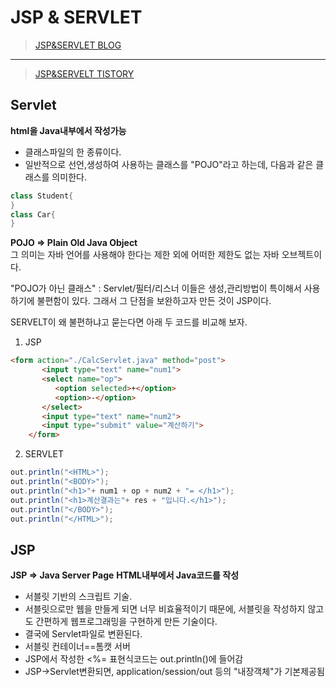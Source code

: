 # JSP & SERVLET

> [JSP&SERVLET BLOG](https://m.blog.naver.com/acornedu/221128616501)   

<HR>      

> [JSP&SERVELT TISTORY](https://mangkyu.tistory.com/14)

## Servlet

**html을 Java내부에서 작성가능**
- 클래스파일의 한 종류이다.
- 일반적으로 선언,생성하여 사용하는 클래스를 "POJO"라고 하는데, 다음과 같은 클래스를 의미한다.

```java
class Student{
}
class Car{
}
```
**POJO => Plain Old Java Object**\
그 의미는 자바 언어를 사용해야 한다는 제한 외에 어떠한 제한도 없는 자바 오브젝트이다. 

"POJO가 아닌 클래스" : Servlet/필터/리스너 이들은 생성,관리방법이 특이해서 사용하기에 불편함이 있다. 그래서 그 단점을 보완하고자 만든 것이 JSP이다. 

SERVELT이 왜 불편하냐고 묻는다면 아래 두 코드를 비교해 보자. 

1. JSP
```html
<form action="./CalcServlet.java" method="post">
	   <input type="text" name="num1">
	   <select name="op">
	      <option selected>+</option>
	      <option>-</option>
	   </select>
	   <input type="text" name="num2">
	   <input type="submit" value="계산하기">
	</form>
```

2. SERVLET
```java
out.println("<HTML>");
out.println("<BODY>");
out.println("<h1>"+ num1 + op + num2 + "= </h1>");
out.println("<h1>계산결과는"+ res + "입니다.</h1>");
out.println("</BODY>");
out.println("</HTML>");
```

## JSP

**JSP => Java Server Page**
**HTML내부에서 Java코드를 작성**

- 서블릿 기반의 스크립트 기술. 
- 서블릿으로만 웹을 만들게 되면 너무 비효율적이기 때문에, 서블릿을 작성하지 않고도 간편하게 웹프로그래밍을 구현하게 만든 기술이다. 
- 결국에 Servlet파일로 변환된다. 
- 서블릿 컨테이너==톰캣 서버
- JSP에서 작성한 <%= 표현식코드는 out.println()에 들어감
- JSP->Servlet변환되면, application/session/out 등의 "내장객체"가 기본제공됨


